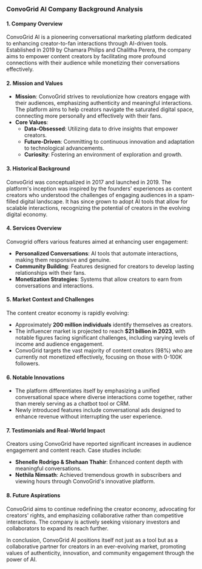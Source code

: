 ### ConvoGrid AI Company Background Analysis

#### 1. Company Overview
ConvoGrid AI is a pioneering conversational marketing platform dedicated to enhancing creator-to-fan interactions through AI-driven tools. Established in 2019 by Chamara Philips and Chalitha Perera, the company aims to empower content creators by facilitating more profound connections with their audience while monetizing their conversations effectively.

#### 2. Mission and Values
- **Mission**: ConvoGrid strives to revolutionize how creators engage with their audiences, emphasizing authenticity and meaningful interactions. The platform aims to help creators navigate the saturated digital space, connecting more personally and effectively with their fans.
- **Core Values**:
  - **Data-Obsessed**: Utilizing data to drive insights that empower creators.
  - **Future-Driven**: Committing to continuous innovation and adaptation to technological advancements.
  - **Curiosity**: Fostering an environment of exploration and growth.

#### 3. Historical Background
ConvoGrid was conceptualized in 2017 and launched in 2019. The platform's inception was inspired by the founders' experiences as content creators who understood the challenges of engaging audiences in a spam-filled digital landscape. It has since grown to adopt AI tools that allow for scalable interactions, recognizing the potential of creators in the evolving digital economy.

#### 4. Services Overview
Convogrid offers various features aimed at enhancing user engagement:
- **Personalized Conversations**: AI tools that automate interactions, making them responsive and genuine.
- **Community Building**: Features designed for creators to develop lasting relationships with their fans.
- **Monetization Strategies**: Systems that allow creators to earn from conversations and interactions.
  
#### 5. Market Context and Challenges
The content creator economy is rapidly evolving:
- Approximately **200 million individuals** identify themselves as creators.
- The influencer market is projected to reach **$21 billion in 2023**, with notable figures facing significant challenges, including varying levels of income and audience engagement.
- ConvoGrid targets the vast majority of content creators (98%) who are currently not monetized effectively, focusing on those with 0-100K followers.

#### 6. Notable Innovations
- The platform differentiates itself by emphasizing a unified conversational space where diverse interactions come together, rather than merely serving as a chatbot tool or CRM.
- Newly introduced features include conversational ads designed to enhance revenue without interrupting the user experience.
  
#### 7. Testimonials and Real-World Impact
Creators using ConvoGrid have reported significant increases in audience engagement and content reach. Case studies include:
- **Shenelle Rodrigo & Shehaan Thahir**: Enhanced content depth with meaningful conversations.
- **Nethila Nimsath**: Achieved tremendous growth in subscribers and viewing hours through ConvoGrid's innovative platform.

#### 8. Future Aspirations
ConvoGrid aims to continue redefining the creator economy, advocating for creators' rights, and emphasizing collaborative rather than competitive interactions. The company is actively seeking visionary investors and collaborators to expand its reach further.

In conclusion, ConvoGrid AI positions itself not just as a tool but as a collaborative partner for creators in an ever-evolving market, promoting values of authenticity, innovation, and community engagement through the power of AI.